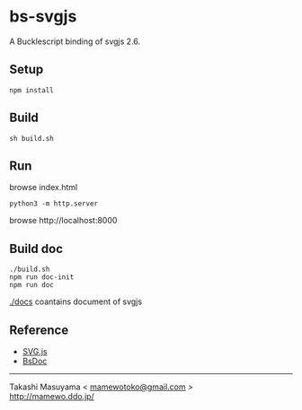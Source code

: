 bs-svgjs
=============

A Bucklescript binding of svgjs 2.6.

Setup
------

```
npm install
```

Build
------

```
sh build.sh
```

Run
---

browse index.html 

```
python3 -m http.server
```
browse http://localhost:8000


Build doc
------------

```
./build.sh
npm run doc-init
npm run doc
```

[./docs](./docs) coantains document of svgjs

Reference
-----------
* [SVG.js](https://svgjs.com/docs/3.0/)
* [BsDoc](https://reasonml-community.github.io/bsdoc/docs/bsdoc/#no-bs-publishing-to-github)

-----
Takashi Masuyama < mamewotoko@gmail.com >  
http://mamewo.ddo.jp/
